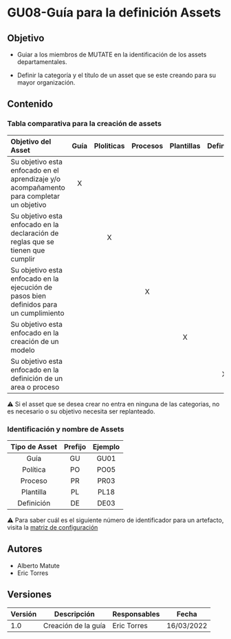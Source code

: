 # GU08-Guía para la definición Assets

## Objetivo

- Guiar a los miembros de MUTATE en la identificación de los assets departamentales.

- Definir la categoría y el título de un asset que se este creando para su mayor organización.

## Contenido


### Tabla comparativa para la creación de assets

| Objetivo del Asset | Guía | Ploliticas | Procesos | Plantillas | Definición |
| :--- | :---: | :---: | :---: | :---: | :---: |
| Su objetivo esta enfocado en el aprendizaje y/o acompañamento para completar un objetivo  | X |  |  |  |  |
| Su objetivo esta enfocado en la declaración de reglas que se tienen que cumplir |  | X |  |  |  |
| Su objetivo esta enfocado en la ejecución de pasos bien definidos para un cumplimiento |  |  | X |  |  |
| Su objetivo esta enfocado en la creación de un modelo |  |  |  | X |  |
| Su objetivo esta enfocado en la definición de un area o proceso |  |  |  |  | X |


⚠️ Si el asset que se desea crear no entra en ninguna de las categorias, no es necesario o su objetivo necesita ser replanteado.


### Identificación y nombre de Assets

| Tipo de Asset | Prefijo | Ejemplo |
| :---: | :---: | :---: |
| Guía | GU | GU01 |
| Política | PO | PO05 |
| Proceso | PR | PR03 |
| Plantilla | PL | PL18 |
| Definición | DE | DE03 |

⚠️ Para saber cuál es el siguiente número de identificador para un artefacto, visita la [matriz de configuración](https://docs.google.com/spreadsheets/d/1awFqd8cQzFsxhcmgXcGoYqBDR6PUpxq6_Wtdmw-Qg3Q/edit#gid=0)


## Autores

- Alberto Matute
- Eric Torres

## Versiones

| Versión | Descripción                  | Responsables   | Fecha      |
| ------- | ---------------------------- | -------------- | ---------- |
| 1.0     | Creación de la guía     | Eric Torres | 16/03/2022  |


